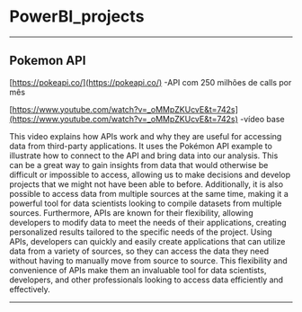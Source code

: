 # PowerBI_projects

---

## Pokemon API

[https://pokeapi.co/](https://pokeapi.co/) -API com 250 milhões de calls por mês

[https://www.youtube.com/watch?v=_oMMpZKUcvE&t=742s](https://www.youtube.com/watch?v=_oMMpZKUcvE&t=742s) -vídeo base 

This video explains how APIs work and why they are useful for accessing data from third-party applications. It uses the Pokémon API example to illustrate how to connect to the API and bring data into our analysis. This can be a great way to gain insights from data that would otherwise be difficult or impossible to access, allowing us to make decisions and develop projects that we might not have been able to before. Additionally, it is also possible to access data from multiple sources at the same time, making it a powerful tool for data scientists looking to compile datasets from multiple sources. Furthermore, APIs are known for their flexibility, allowing developers to modify data to meet the needs of their applications, creating personalized results tailored to the specific needs of the project. Using APIs, developers can quickly and easily create applications that can utilize data from a variety of sources, so they can access the data they need without having to manually move from source to source. This flexibility and convenience of APIs make them an invaluable tool for data scientists, developers, and other professionals looking to access data efficiently and effectively.




---

